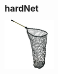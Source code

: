 # hardNet
<img src="https://github.com/conn01sseur/hardNet/blob/main/pic/pngimg.com - scoop_net_PNG21.png" alt="PNG" style="width:160px; height:160px"/>
